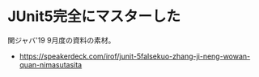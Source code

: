 JUnit5完全にマスターした
============================================================

関ジャバ'19 9月度の資料の素材。

- https://speakerdeck.com/irof/junit-5falsekuo-zhang-ji-neng-wowan-quan-nimasutasita



